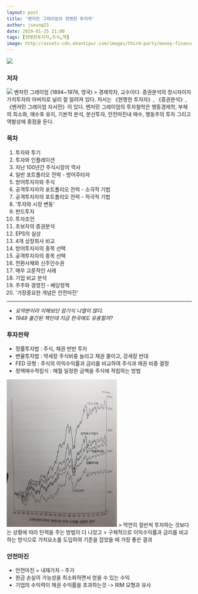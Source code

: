 ```yaml
---
layout: post
title: '벤저민 그레이엄의 현명한 투자자'
author: jseung21
date: 2019-01-25 21:00
tags: [현명한투자자,주식,책]
image: http://assets-cdn.ekantipur.com/images/third-party/money-finance/Stock-Market--Adults--Online-copy-17072018090131-1000x0.jpg
---
```


<img src="https://image.aladin.co.kr/product/6916/31/letslook/8992573820_f.jpg" width="300">

### 저자
<img src="http://pds.joins.com/news/component/htmlphoto_mmdata/201204/09/htm_2012040912584550105011.jpg" width="100">
벤저민 그레이엄 (1894~1976, 영국)
> 경제학자, 교수이다. 증권분석의 창시자이자 가치투자의 아버지로 널리 잘 알려져 있다. 저서는 《현명한 투자자》, 《증권분석》, 《벤저민 그레이엄 자서전》이 있다. 벤저민 그레이엄의 투자철학은 행동경제학, 부채의 최소화, 매수후 유지, 기본적 분석, 분산투자, 안전마진내 매수, 행동주의 투자 그리고 역발상에 중점을 둔다.

### 목차
1. 투자와 투기
1. 투자와 인플레이션
1. 지난 100년간 주식시장의 역사
1. 일반 포트폴리오 전략 - 방어주타자
1. 방어투자자와 주식
1. 공격투자자의 포트폴리오 전력 - 소극적 기법
1. 공격투자자의 포트폴리오 전력 - 적극적 기법
1. '투자와 시장 변동'
1. 펀드투자
1. 투자조언
1. 초보자의 증권분석
1. EPS의 실상
1. 4개 상장회사 비교
1. 방어투자자의 종목 선택
1. 공격투자자의 종목 선택
1. 전환사채와 신주인수권
1. 매우 교훈적인 사례
1. 기업 비교 분석
1. 주주와 경영진 - 배당정책
1. '가장중요한 개념은 안전마진'

***

- *요약본이라 이해보단 암기식 나열이 많다.*  
- *1949 출간된 책인데 지금 한국에도 유용할까?*  

### 투자전략 
- 정률투자법 : 주식, 채권 반반 투자
- 변율투자법 : 약세장 주식비중 늘리고 채권 줄이고, 강세장 반대
- FED 모형 : 주식의 이익수익률과 금리를 비교하여 주식과 채권 비중 결정
- 정액매수적립식 : 매월 일정한 금액을 주식에 적립하는 방법  
<img src="/files/investment.jpg" width="300">  
> 막연히 절반씩 투자하는 것보다는 상황에 따라 탄력을 주는 방법이 더 나았고
> 구체적으로 이익수익률과 금리를 비교하는 방식으로 가치요소를 도입하여 기준을 잡았을 때 가장 좋은 결과

### 안전마진
- 안전마진 = 내재가치 - 주가  
- 원금 손실의 가능성을 최소화하면서 얻을 수 있는 수익
- 기업의 수익력이 채권 수익률을 초과하는것 -> RIM 모형과 유사  




